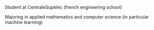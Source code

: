 Student at CentraleSupélec (french engineering school)

Majoring in applied mathematics and computer science (in particular machine learning)
